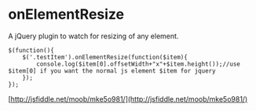 onElementResize
===============

A jQuery plugin to watch for resizing of any element.

    $(function(){
        $('.testItem').onElementResize(function($item){
			console.log($item[0].offsetWidth+"x"+$item.height());//use $item[0] if you want the normal js element $item for jquery
        });
    });

[http://jsfiddle.net/moob/mke5o981/](http://jsfiddle.net/moob/mke5o981/)
